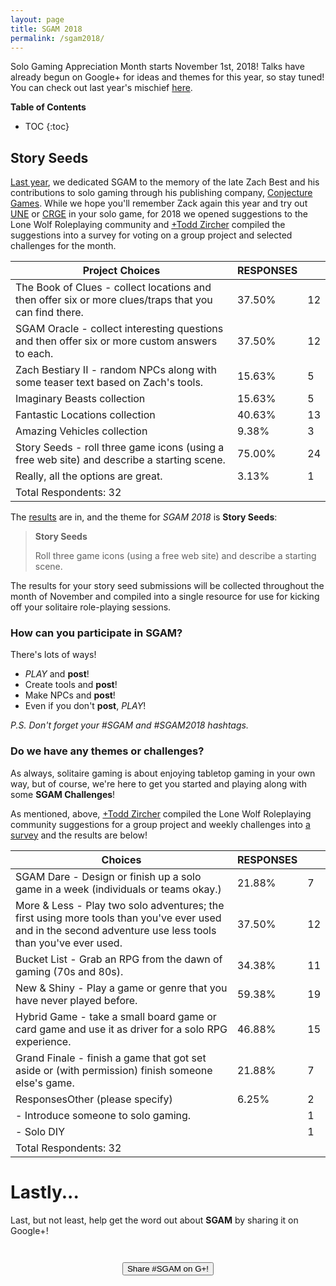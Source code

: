 ```yaml
---
layout: page
title: SGAM 2018
permalink: /sgam2018/
---
```


Solo Gaming Appreciation Month starts November 1st, 2018! Talks have already begun on 
Google+ for ideas and themes for this year, so stay tuned! You can check out last year's 
mischief [here](/sgam2018).

**Table of Contents**
* TOC
{:toc}

## Story Seeds

[Last year](/sgam2017), we dedicated SGAM to the memory of the late Zach Best and his contributions to solo 
gaming through his publishing company, [Conjecture Games](). While we hope you'll remember Zack again this 
year and try out [UNE]() or [CRGE]() in your solo game, for 2018 we opened suggestions to the Lone Wolf 
Roleplaying community and [+Todd Zircher]() compiled the suggestions into a survey for voting on 
a group project and selected challenges for the month. 

| Project Choices                                                                                              | RESPONSES |    |
|-------------------------------------------------------------------------------------------------------|-----------|----|
| The Book of Clues - collect locations and then offer six or more clues/traps that you can find there. | 37.50%    | 12 |
| SGAM Oracle - collect interesting questions and then offer six or more custom answers to each.        | 37.50%    | 12 |
| Zach Bestiary II - random NPCs along with some teaser text based on Zach's tools.                     | 15.63%    | 5  |
| Imaginary Beasts collection                                                                           | 15.63%    | 5  |
| Fantastic Locations collection                                                                        | 40.63%    | 13 |
| Amazing Vehicles collection                                                                           | 9.38%     | 3  |
| Story Seeds - roll three game icons (using a free web site) and describe a starting scene.            | 75.00%    | 24 |
| Really, all the options are great.                                                                    | 3.13%     | 1  |
| Total Respondents: 32                                                                                                   
   
The [results](https://www.surveymonkey.com/results/SM-WX7YRTKKV/) are in, and the theme for _SGAM 2018_ 
is **Story Seeds**:

> **Story Seeds**
>
> Roll three game icons (using a free web site) and describe a starting scene.

The results for your story seed submissions will be collected throughout the month of November and compiled 
into a single resource for use for kicking off your solitaire role-playing sessions.

### How can you participate in **SGAM**?  

There's lots of ways!

* _PLAY_ and **post**!  
* Create tools and **post**!  
* Make NPCs and **post**!  
* Even if you don't **post**, *PLAY*!

_P.S. Don't forget your #SGAM and #SGAM2018 hashtags._

### Do we have any themes or challenges? 

As always, solitaire gaming is about enjoying tabletop gaming in your own way, but of course, we're here 
to get you started and playing along with some **SGAM Challenges**! 

As mentioned, above, [+Todd Zircher]() compiled the Lone Wolf Roleplaying community suggestions for a group 
project and weekly challenges into [a survey](https://www.surveymonkey.com/results/SM-WX7YRTKKV/) and the 
results are below!

| Choices                                                                                                                                                       | RESPONSES |    |
|------------------------------------------------------------------------------------------------------------------------------------------------------------------|-----------|----|
| SGAM Dare - Design or finish up a solo game in a week (individuals or teams okay.)                                                                               | 21.88%    | 7  |
| More & Less - Play two solo adventures; the first using more tools than you've ever used       and in the second adventure use less tools than you've ever used. | 37.50%    | 12 |
| Bucket List - Grab an RPG from the dawn of gaming (70s and 80s).                                                                                                 | 34.38%    | 11 |
| New & Shiny - Play a game or genre that you have never played before.                                                                                            | 59.38%    | 19 |
| Hybrid Game - take a small board game or card game and use it as driver for a solo RPG      experience.                                                          | 46.88%    | 15 |
| Grand Finale - finish a game that got set aside or (with permission) finish someone else's game.                                                                 | 21.88%    | 7  |
| ResponsesOther (please specify)                                                                                                                                  | 6.25%     | 2  |
|  - Introduce someone to solo gaming.                                                                                                                                |           | 1  |
|  - Solo DIY                                                                                                                                                         |           | 1  |
| Total Respondents: 32                                                                                                                                            |           |    |                                         |           |    

# Lastly...

Last, but not least, help get the word out about **SGAM** by sharing it on Google+!

<div style="text-align: center; padding: 2em;">
    <button
      style="cursor: pointer;"
      class="btn btn-large g-interactivepost"
      data-contenturl="https://sologamingmonth.com/about"
      data-contentdeeplinkid="/sgam2018"
      data-clientid="872909385168-imn92ke4523o7g4q5a36np6394bk38qv.apps.googleusercontent.com"
      data-cookiepolicy="single_host_origin"
      data-prefilltext="Check out #SGAM2018!"
      data-calltoactionlabel="PLAY"
      data-calltoactionurl="https://sologamingmonth.com/sgam2018"
      data-calltoactiondeeplinkid="/pages/create">
      <i class="icon icon-social-google-plus"></i> Share #SGAM on G+!
    </button>
</div>